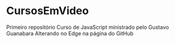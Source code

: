 # CursosEmVideo
 Primeiro repositório
 Curso de JavaScript ministrado pelo Gustavo Guanabara
 Alterando no Edge na página do GitHub

